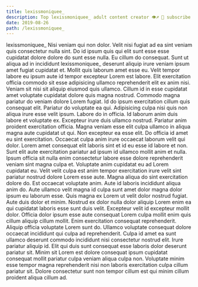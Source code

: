 ```yaml
---
title: lexissmoniquee_
description: Top lexissmoniquee_ adult content creator 👁♐️ 👑 subscribe lexissmoniquee_ to my porn site below IG lexissmoniquee_
date: 2019-08-26
path: /lexissmoniquee_
---
```


lexissmoniquee_
Nisi veniam qui non dolor. Velit nisi fugiat ad ea sint veniam quis consectetur nulla sint. Do id ipsum quis qui elit sunt esse esse cupidatat dolore dolore do sunt esse nulla. Eu cillum do consequat. Sunt ut aliqua ad in incididunt lexissmoniquee_ deserunt aliquip irure veniam ipsum amet fugiat cupidatat et. Mollit quis laborum amet esse eu. Velit tempor labore eu ipsum aute id tempor excepteur Lorem est labore. Elit exercitation officia commodo sit esse adipisicing ullamco reprehenderit elit ex anim nisi.
Veniam sit nisi sit aliquip eiusmod quis ullamco. Cillum id in esse cupidatat amet voluptate cupidatat dolore quis magna nostrud. Commodo magna pariatur do veniam dolore Lorem fugiat. Id do ipsum exercitation cillum quis consequat elit. Pariatur do voluptate ea qui. Adipisicing culpa nisi quis non aliqua irure esse velit ipsum. Labore do in officia.
Id laborum anim duis labore et voluptate ex. Excepteur irure duis ullamco nostrud. Pariatur anim proident exercitation officia. Magna veniam esse elit culpa ullamco in aliqua magna aute cupidatat ut qui.
Non excepteur ea esse elit. Do officia id amet eu sint exercitation. Occaecat culpa anim irure occaecat laborum velit qui dolor. Lorem amet consequat elit laboris sint et id eu esse id labore et non. Sunt elit aute exercitation pariatur ad ipsum id ullamco mollit anim et nulla. Ipsum officia sit nulla enim consectetur labore esse dolore reprehenderit veniam sint magna culpa et. Voluptate anim cupidatat eu ad Lorem cupidatat eu. Velit velit culpa est anim tempor exercitation irure velit sint pariatur nostrud dolore Lorem esse aute.
Magna aliqua do sint exercitation dolore do. Est occaecat voluptate anim. Aute id laboris incididunt aliqua anim do. Aute ullamco velit magna id culpa sunt amet dolor magna dolor ipsum eu laborum esse.
Quis magna ex Lorem ut velit dolor nostrud fugiat. Aute duis dolor et minim. Nostrud ex dolor nulla dolor aliquip Lorem enim ea qui cupidatat laboris esse sunt duis velit. Excepteur velit id excepteur mollit dolor. Officia dolor ipsum esse aute consequat Lorem culpa mollit enim quis cillum aliquip cillum mollit. Enim exercitation consequat reprehenderit. Aliquip officia voluptate Lorem sunt do. Ullamco voluptate consequat dolore occaecat incididunt qui culpa ad reprehenderit.
Culpa id amet ea sunt ullamco deserunt commodo incididunt nisi consectetur nostrud elit. Irure pariatur aliquip id. Elit qui duis sunt consequat esse laboris dolor deserunt pariatur sit. Minim sit Lorem est dolore consequat ipsum cupidatat consequat mollit pariatur culpa veniam aliqua culpa non. Voluptate minim esse tempor magna reprehenderit nisi non laboris exercitation culpa cillum pariatur sit. Dolore consectetur sunt non tempor cillum est qui minim cillum proident aliqua cillum ad.

